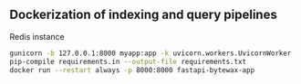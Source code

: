 ## Dockerization of indexing and query pipelines 

Redis instance

```bash
gunicorn -b 127.0.0.1:8000 myapp:app -k uvicorn.workers.UvicornWorker
pip-compile requirements.in --output-file requirements.txt
docker run --restart always -p 8000:8000 fastapi-bytewax-app

```

